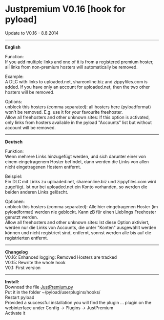 <h1>Justpremium V0.16 [hook for pyload]</h1>
Update to V0.16 - 8.8.2014 

-------------------

<b>English</b><br>

Function:<br>
If you add multiple links and one of it is from a registered premium hoster, all links from non-premium hosters will automatically be removed.<br>

Example: <br>
A DLC with links to uploaded.net, shareonline.biz and zippyfiles.com is added. If you have only an account for uploaded.net, then the two other hosters will be removed.<br>

Options:<br>
unblock this hosters (comma separated): all hosters here (pyloadformat) won't be removed. E.g. use it for your favourite freehoster.<br>
Allow all freehosters and other unknown sites: If this option is activated, only links from hosters available in the pyload "Accounts" list but without account will be removed.

----------------------------
<b>Deutsch</b><br>

Funktion:<br>
Wenn mehrere Links hinzugefügt werden, und sich darunter einer von einem eingetragenem Hoster befindet, dann werden die Links von allen nicht eingetragenen Hostern entfernt.<br>

Beispiel: <br>
Ein DLC mit Links zu uploaded.net, shareonline.biz und zippyfiles.com wird zugefügt. Ist nur bei uploaded.net ein Konto vorhanden, so werden die beiden anderen Links gelöscht.<br>

Optionen:<br>
unblock this hosters (comma separated): Alle hier eingetragenen Hoster (im pyloadformat) werden nie geblockt. Kann zB für einen Lieblings Freehoster genutzt werden.<br>
Allow all freehosters and other unknown sites: Ist diese Option aktiviert, werden nur die Links von Accounts, die unter "Konten" ausgewählt werden können und nicht registriert sind, entfernt, sonnst werden alle bis auf die registrierten entfernt.

------------------------
<b>Changelog</b> <br>
V0.16:  Enhanced logging: Removed Hosters are tracked<br>
V0.15: Rewrite the whole hook<br>
V0.1: First version

------------------------
<b>Install:</b><br>
Downoad the file <a href="https://raw.githubusercontent.com/glukgluk/JustPremium/master/JustPremium.py">JustPremium.py</a><br> 
Put it in the folder ~/pyload/userplugins/hooks/<br>
Restart pyload<br>
Provided a successful installation you will find the plugin ... plugin on the webinterface under Config -> Plugins -> JustPremium<br>
Activate it

